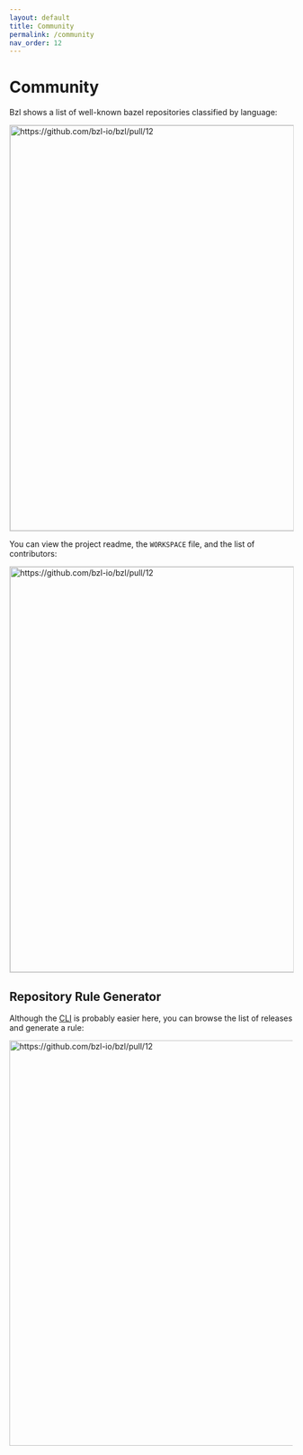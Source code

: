 ```yaml
---
layout: default
title: Community
permalink: /community
nav_order: 12
---
```


# Community

Bzl shows a list of well-known bazel repositories classified by language:


<img width="720" alt="https://github.com/bzl-io/bzl/pull/12" src="https://user-images.githubusercontent.com/50580/106352708-85909080-62a2-11eb-95f6-7d271646e6b3.png" style="border: 1px solid rgba(0,0,0,0.16)">

You can view the project readme, the `WORKSPACE` file, and the list of contributors:

<img width="720" alt="https://github.com/bzl-io/bzl/pull/12" src="https://user-images.githubusercontent.com/50580/106352774-094a7d00-62a3-11eb-804d-6eb4c451eaca.png" style="border: 1px solid rgba(0,0,0,0.16)">

## Repository Rule Generator

Although the [CLI](/bzl/cli#use) is probably easier here, you can browse the list of releases and generate a rule:


<img width="720" alt="https://github.com/bzl-io/bzl/pull/12" src="https://user-images.githubusercontent.com/50580/106352949-33506f00-62a4-11eb-861f-d903ec5819aa.gif">

